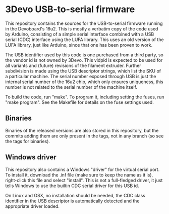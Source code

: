 3Devo USB-to-serial firmware
============================
This repository contains the sources for the USB-to-serial firmware
running in the Devoboard's 16u2. This is mostly a verbatim copy of the
code used by Arduino, consisting of a simple serial interface combined
with a USB serial (CDC) interface using the LUFA library. This uses an
old version of the LUFA library, just like Arduino, since that one has
been proven to work.

The USB identifier used by this code is one purchased from a third
party, so the vendor id is not owned by 3Devo. This vidpid is expected
to be used for all variants and (future) revisions of the filament
extruder. Further subdivision is made using the USB descriptor strings,
which list the SKU of a particular machine. The serial number exposed
through USB is just the internal serial number of the 16u2 chip, which
only ensures uniqueness, this number is not related to the serial number
of the machine itself.

To build the code, run "make". To program it, including setting the
fuses, run "make program". See the Makefile for details on the fuse
settings used.

Binaries
--------
Binaries of the released versions are also stored in this repository,
but the commits adding them are only present in the tags, not in any
branch (so see the tags for binaries).

Windows driver
--------------
This repository also contains a Windows "driver" for the virtual serial
port. To install it, download the .inf file (make sure to keep the name
as it is), right-click this file and select "install". This is not a
full-fledged driver, it just tells Windows to use the builtin CDC serial
driver for this USB id.

On Linux and OSX, no installation should be needed, the CDC class
identifier in the USB descriptor is automatically detected and the
appropriate driver loaded.
